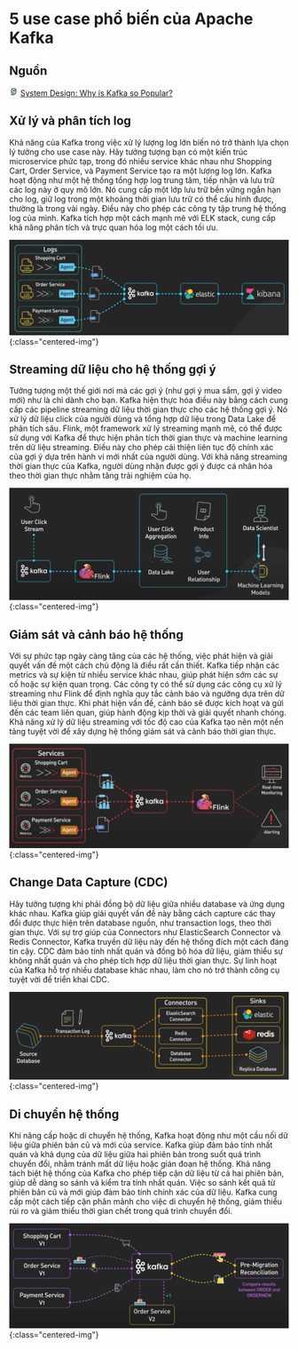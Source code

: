 # 5 use case phổ biến của Apache Kafka

## Nguồn

<img src="../../assets/images/bytebytego.png" width="16" height="16"/> [System Design: Why is Kafka so Popular?](https://www.youtube.com/watch?v=yIAcHMJzqJc)

## Xử lý và phân tích log

Khả năng của Kafka trong việc xử lý lượng log lớn biến nó trở thành lựa chọn lý tưởng cho use case này. Hãy tưởng tượng bạn có một kiến trúc microservice phức tạp, trong đó nhiều service khác nhau như Shopping Cart, Order Service, và Payment Service tạo ra một lượng log lớn. Kafka hoạt động như một hệ thống tổng hợp log trung tâm, tiếp nhận và lưu trữ các log này ở quy mô lớn. Nó cung cấp một lớp lưu trữ bền vững ngắn hạn cho log, giữ log trong một khoảng thời gian lưu trữ có thể cấu hình được, thường là trong vài ngày. Điều này cho phép các công ty tập trung hệ thống log của mình. Kafka tích hợp một cách mạnh mẽ với ELK stack, cung cấp khả năng phân tích và trực quan hóa log một cách tối ưu.

![](../assets/ByteByteGo/kafka-use-cases/figure1.png){:class="centered-img"}

## Streaming dữ liệu cho hệ thống gợi ý

Tưởng tượng một thế giới nơi mà các gợi ý (như gợi ý mua sắm, gợi ý video mới) như là chỉ dành cho bạn. Kafka hiện thực hóa điều này bằng cách cung cấp các pipeline streaming dữ liệu thời gian thực cho các hệ thống gợi ý. Nó xử lý dữ liệu click của người dùng và tổng hợp dữ liệu trong Data Lake để phân tích sâu. Flink, một framework xử lý streaming mạnh mẽ, có thể được sử dụng với Kafka để thực hiện phân tích thời gian thực và machine learning trên dữ liệu streaming. Điều này cho phép cải thiện liên tục độ chính xác của gợi ý dựa trên hành vi mới nhất của người dùng. Với khả năng streaming thời gian thực của Kafka, người dùng nhận được gợi ý được cá nhân hóa theo thời gian thực nhằm tăng trải nghiệm của họ.

![](../assets/ByteByteGo/kafka-use-cases/figure2.png){:class="centered-img"}

## Giám sát và cảnh báo hệ thống

Với sự phức tạp ngày càng tăng của các hệ thống, việc phát hiện và giải quyết vấn đề một cách chủ động là điều rất cần thiết. Kafka tiếp nhận các metrics và sự kiện từ nhiều service khác nhau, giúp phát hiện sớm các sự cố hoặc sự kiện quan trọng. Các công ty có thể sử dụng các công cụ xử lý streaming như Flink để định nghĩa quy tắc cảnh báo và ngưỡng dựa trên dữ liệu thời gian thực. Khi phát hiện vấn đề, cảnh báo sẽ được kích hoạt và gửi đến các team liên quan, giúp hành động kịp thời và giải quyết nhanh chóng. Khả năng xử lý dữ liệu streaming với tốc độ cao của Kafka tạo nên một nền tảng tuyệt vời để xây dựng hệ thống giám sát và cảnh báo thời gian thực.

![](../assets/ByteByteGo/kafka-use-cases/figure3.png){:class="centered-img"}

## Change Data Capture (CDC)

Hãy tưởng tượng khi phải đồng bộ dữ liệu giữa nhiều database và ứng dụng khác nhau. Kafka giúp giải quyết vấn đề này bằng cách capture các thay đổi được thực hiện trên database nguồn, như transaction logs, theo thời gian thực. Với sự trợ giúp của Connectors như ElasticSearch Connector và Redis Connector, Kafka truyền dữ liệu này đến hệ thống đích một cách đáng tin cậy. CDC đảm bảo tính nhất quán và đồng bộ hóa dữ liệu, giảm thiểu sự không nhất quán và cho phép tích hợp dữ liệu thời gian thực. Sự linh hoạt của Kafka hỗ trợ nhiều database khác nhau, làm cho nó trở thành công cụ tuyệt vời để triển khai CDC.

![](../assets/ByteByteGo/kafka-use-cases/figure4.png){:class="centered-img"}

## Di chuyển hệ thống

Khi nâng cấp hoặc di chuyển hệ thống, Kafka hoạt động như một cầu nối dữ liệu giữa phiên bản cũ và mới của service. Kafka giúp đảm bảo tính nhất quán và khả dụng của dữ liệu giữa hai phiên bản trong suốt quá trình chuyển đổi, nhằm tránh mất dữ liệu hoặc gián đoạn hệ thống. Khả năng tách biệt hệ thống của Kafka cho phép tiếp cận dữ liệu từ cả hai phiên bản, giúp dễ dàng so sánh và kiểm tra tính nhất quán. Việc so sánh kết quả từ phiên bản cũ và mới giúp đảm bảo tính chính xác của dữ liệu. Kafka cung cấp một cách tiếp cận phân mảnh cho việc di chuyển hệ thống, giảm thiểu rủi ro và giảm thiểu thời gian chết trong quá trình chuyển đổi.

![](../assets/ByteByteGo/kafka-use-cases/figure5.png){:class="centered-img"}

